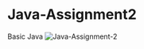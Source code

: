 # Java-Assignment2
Basic Java
![Java-Assignment-2](https://user-images.githubusercontent.com/45450045/174958351-6c1773e5-3124-455e-9f4e-bd03375d6c71.jpg)

